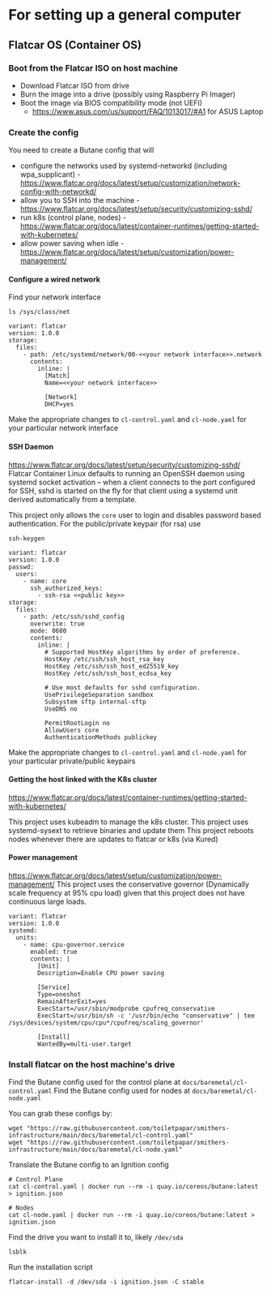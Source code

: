 # For setting up a general computer

## Flatcar OS (Container OS)
### Boot from the Flatcar ISO on host machine
* Download Flatcar ISO from drive
* Burn the image into a drive (possibly using Raspberry Pi Imager)
* Boot the image via BIOS compatibility mode (not UEFI)
  - https://www.asus.com/us/support/FAQ/1013017/#A1 for ASUS Laptop

### Create the config
You need to create a Butane config that will
* configure the networks used by systemd-networkd (including wpa_supplicant) - https://www.flatcar.org/docs/latest/setup/customization/network-config-with-networkd/
* allow you to SSH into the machine - https://www.flatcar.org/docs/latest/setup/security/customizing-sshd/
* run k8s (control plane, nodes) - https://www.flatcar.org/docs/latest/container-runtimes/getting-started-with-kubernetes/
* allow power saving when idle - https://www.flatcar.org/docs/latest/setup/customization/power-management/

#### Configure a wired network
Find your network interface
```
ls /sys/class/net
```

```
variant: flatcar
version: 1.0.0
storage:
  files:
    - path: /etc/systemd/network/00-<<your network interface>>.network
      contents:
        inline: |
          [Match]
          Name=<<your network interface>>

          [Network]
          DHCP=yes
```

Make the appropriate changes to `cl-control.yaml` and `cl-node.yaml` for your particular network interface

#### SSH Daemon
https://www.flatcar.org/docs/latest/setup/security/customizing-sshd/
Flatcar Container Linux defaults to running an OpenSSH daemon using systemd socket activation – when a client connects to the port configured for SSH, sshd is started on the fly for that client using a systemd unit derived automatically from a template.

This project only allows the `core` user to login and disables password based authentication.
For the public/private keypair (for rsa) use
```
ssh-keygen
```

```
variant: flatcar
version: 1.0.0
passwd:
  users:
    - name: core
      ssh_authorized_keys:
        - ssh-rsa <<public key>>
storage:
  files:
    - path: /etc/ssh/sshd_config
      overwrite: true
      mode: 0600
      contents:
        inline: |
          # Supported HostKey algorithms by order of preference.
          HostKey /etc/ssh/ssh_host_rsa_key
          HostKey /etc/ssh/ssh_host_ed25519_key
          HostKey /etc/ssh/ssh_host_ecdsa_key
          
          # Use most defaults for sshd configuration.
          UsePrivilegeSeparation sandbox
          Subsystem sftp internal-sftp
          UseDNS no

          PermitRootLogin no
          AllowUsers core
          AuthenticationMethods publickey
```

Make the appropriate changes to `cl-control.yaml` and `cl-node.yaml` for your particular private/public keypairs

#### Getting the host linked with the K8s cluster
https://www.flatcar.org/docs/latest/container-runtimes/getting-started-with-kubernetes/

This project uses kubeadm to manage the k8s cluster.
This project uses systemd-sysext to retrieve binaries and update them
This project reboots nodes whenever there are updates to flatcar or k8s (via Kured)

#### Power management
https://www.flatcar.org/docs/latest/setup/customization/power-management/
This project uses the conservative governor (Dynamically scale frequency at 95% cpu load) given that this project does not have continuous large loads.

```
variant: flatcar
version: 1.0.0
systemd:
  units:
    - name: cpu-governor.service
      enabled: true
      contents: |
        [Unit]
        Description=Enable CPU power saving

        [Service]
        Type=oneshot
        RemainAfterExit=yes
        ExecStart=/usr/sbin/modprobe cpufreq_conservative
        ExecStart=/usr/bin/sh -c '/usr/bin/echo "conservative" | tee /sys/devices/system/cpu/cpu*/cpufreq/scaling_governor'

        [Install]
        WantedBy=multi-user.target   
```

### Install flatcar on the host machine's drive
Find the Butane config used for the control plane at `docs/baremetal/cl-control.yaml`
Find the Butane config used for nodes at `docs/baremetal/cl-node.yaml`

You can grab these configs by:
```
wget "https://raw.githubusercontent.com/toiletpapar/smithers-infrastructure/main/docs/baremetal/cl-control.yaml"
wget "https://raw.githubusercontent.com/toiletpapar/smithers-infrastructure/main/docs/baremetal/cl-node.yaml"
```

Translate the Butane config to an Ignition config
```
# Control Plane
cat cl-control.yaml | docker run --rm -i quay.io/coreos/butane:latest > ignition.json

# Nodes
cat cl-node.yaml | docker run --rm -i quay.io/coreos/butane:latest > ignition.json
```

Find the drive you want to install it to, likely `/dev/sda`
```
lsblk
```

Run the installation script
```
flatcar-install -d /dev/sda -i ignition.json -C stable
```
